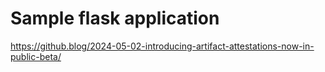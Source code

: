 # Sample flask application

https://github.blog/2024-05-02-introducing-artifact-attestations-now-in-public-beta/